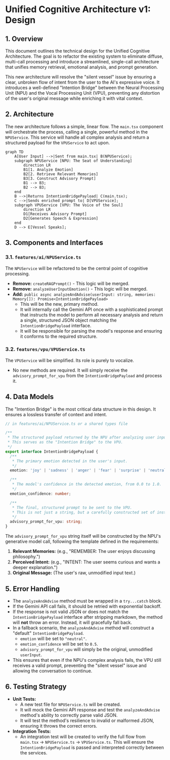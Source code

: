 # Unified Cognitive Architecture v1: Design

## 1. Overview

This document outlines the technical design for the Unified Cognitive Architecture. The goal is to refactor the existing system to eliminate diffuse, multi-call processing and introduce a streamlined, single-call architecture that unifies memory retrieval, emotional analysis, and prompt generation.

This new architecture will resolve the "silent vessel" issue by ensuring a clear, unbroken flow of intent from the user to the AI's expressive voice. It introduces a well-defined "Intention Bridge" between the Neural Processing Unit (NPU) and the Vocal Processing Unit (VPU), preventing any distortion of the user's original message while enriching it with vital context.

## 2. Architecture

The new architecture follows a simple, linear flow. The `main.tsx` component will orchestrate the process, calling a single, powerful method in the `NPUService`. This service will handle all complex analysis and return a structured payload for the `VPUService` to act upon.

```mermaid
graph TD
    A[User Input] -->|Sent from main.tsx| B(NPUService);
    subgraph NPUService [NPU: The Seat of Understanding]
        direction LR
        B1[1. Analyze Emotion]
        B2[2. Retrieve Relevant Memories]
        B3[3. Construct Advisory Prompt]
        B1 --> B3;
        B2 --> B3;
    end
    B -->|Returns IntentionBridgePayload| C(main.tsx);
    C -->|Sends enriched prompt to| D[VPUService];
    subgraph VPUService [VPU: The Voice of the Soul]
        direction LR
        D1[Receives Advisory Prompt]
        D2[Generates Speech & Expression]
    end
    D --> E[Vessel Speaks];
```

## 3. Components and Interfaces

### 3.1. `features/ai/NPUService.ts`

The `NPUService` will be refactored to be the central point of cognitive processing.

*   **Remove:** `createRAGPrompt()` - This logic will be merged.
*   **Remove:** `analyzeUserInputEmotion()` - This logic will be merged.
*   **Add:** `public async analyzeAndAdvise(userInput: string, memories: Memory[]): Promise<IntentionBridgePayload>`
    *   This will be the new, primary method.
    *   It will internally call the Gemini API once with a sophisticated prompt that instructs the model to perform all necessary analysis and return a single, structured JSON object matching the `IntentionBridgePayload` interface.
    *   It will be responsible for parsing the model's response and ensuring it conforms to the required structure.

### 3.2. `features/vpu/VPUService.ts`

The `VPUService` will be simplified. Its role is purely to vocalize.

*   No new methods are required. It will simply receive the `advisory_prompt_for_vpu` from the `IntentionBridgePayload` and process it.

## 4. Data Models

The "Intention Bridge" is the most critical data structure in this design. It ensures a lossless transfer of context and intent.

```typescript
// in features/ai/NPUService.ts or a shared types file

/**
 * The structured payload returned by the NPU after analyzing user input.
 * This serves as the "Intention Bridge" to the VPU.
 */
export interface IntentionBridgePayload {
  /**
   * The primary emotion detected in the user's input.
   */
  emotion: 'joy' | 'sadness' | 'anger' | 'fear' | 'surprise' | 'neutral' | 'curiosity';

  /**
   * The model's confidence in the detected emotion, from 0.0 to 1.0.
   */
  emotion_confidence: number;

  /**
   * The final, structured prompt to be sent to the VPU.
   * This is not just a string, but a carefully constructed set of instructions.
   */
  advisory_prompt_for_vpu: string;
}
```

The `advisory_prompt_for_vpu` string itself will be constructed by the NPU's generative model call, following the template defined in the requirements:

1.  **Relevant Memories:** (e.g., "REMEMBER: The user enjoys discussing philosophy.")
2.  **Perceived Intent:** (e.g., "INTENT: The user seems curious and wants a deeper explanation.")
3.  **Original Message:** (The user's raw, unmodified input text.)

## 5. Error Handling

*   The `analyzeAndAdvise` method must be wrapped in a `try...catch` block.
*   If the Gemini API call fails, it should be retried with exponential backoff.
*   If the response is not valid JSON or does not match the `IntentionBridgePayload` interface after stripping markdown, the method will **not** throw an error. Instead, it will gracefully fall back.
*   In a fallback scenario, the `analyzeAndAdvise` method will construct a "default" `IntentionBridgePayload`.
    *   `emotion` will be set to `"neutral"`.
    *   `emotion_confidence` will be set to `0.5`.
    *   `advisory_prompt_for_vpu` will simply be the original, unmodified `userInput`.
*   This ensures that even if the NPU's complex analysis fails, the VPU still receives a valid prompt, preventing the "silent vessel" issue and allowing the conversation to continue.

## 6. Testing Strategy

*   **Unit Tests:**
    *   A new test file for `NPUService.ts` will be created.
    *   It will mock the Gemini API response and test the `analyzeAndAdvise` method's ability to correctly parse valid JSON.
    *   It will test the method's resilience to invalid or malformed JSON, ensuring it throws the correct errors.
*   **Integration Tests:**
    *   An integration test will be created to verify the full flow from `main.tsx` -> `NPUService.ts` -> `VPUService.ts`. This will ensure the `IntentionBridgePayload` is passed and interpreted correctly between the services.
